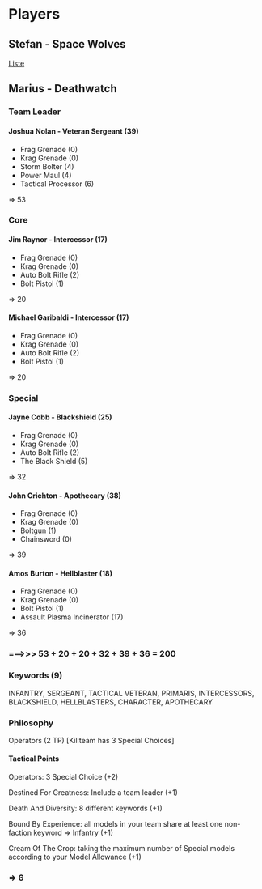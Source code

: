 # Players

## Stefan - Space Wolves  
[Liste](https://github.com/Labernator/HoR/blob/master/Campaign/The%20Karnemak%20Incident%20(Herbst%202019)/Space%20Wolves%20Battle%20Log.md#initial-space-wolves-kill-team)

## Marius - Deathwatch

### Team Leader
#### Joshua Nolan - Veteran Sergeant (39) 
- Frag Grenade (0)
- Krag Grenade (0)
- Storm Bolter (4)
- Power Maul (4)
- Tactical Processor (6)

=> 53

### Core
#### Jim Raynor - Intercessor (17)
- Frag Grenade (0)
- Krag Grenade (0)
- Auto Bolt Rifle (2)
- Bolt Pistol (1)

=> 20

#### Michael Garibaldi - Intercessor (17)
- Frag Grenade (0)
- Krag Grenade (0)
- Auto Bolt Rifle (2)
- Bolt Pistol (1)

=> 20

### Special
#### Jayne Cobb - Blackshield (25)
- Frag Grenade (0)
- Krag Grenade (0)
- Auto Bolt Rifle (2)
- The Black Shield (5)

=> 32

#### John Crichton - Apothecary (38)
- Frag Grenade (0)
- Krag Grenade (0)
- Boltgun (1)
- Chainsword (0)

=> 39

#### Amos Burton - Hellblaster (18)
- Frag Grenade (0)
- Krag Grenade (0)
- Bolt Pistol (1)
- Assault Plasma Incinerator (17)

=> 36

### ===>>> 53 + 20 + 20 + 32 + 39 + 36 = 200

### Keywords (9)
INFANTRY, SERGEANT, TACTICAL VETERAN, PRIMARIS, INTERCESSORS, BLACKSHIELD, HELLBLASTERS, CHARACTER, APOTHECARY

### Philosophy
Operators (2 TP) [Killteam has 3 Special Choices]

#### Tactical Points
Operators: 3 Special Choice (+2)

Destined For Greatness: Include a team leader (+1)

Death And Diversity: 8 different keywords (+1)

Bound By Experience: all models in your team share at least one non-faction 
keyword => Infantry (+1)

Cream Of The Crop: taking the maximum number of Special models 
according to your Model Allowance (+1)

### => 6
